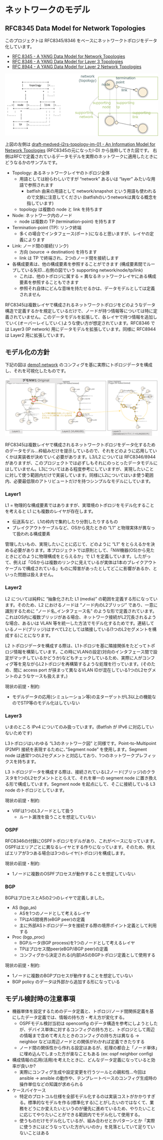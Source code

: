 # ネットワークのモデル

## RFC8345 Data Model for Network Topologies

このプロジェクトは RFC8345/8346 をベースにネットワークトポロジをデータ化しています。

- [RFC 8345 - A YANG Data Model for Network Topologies](https://datatracker.ietf.org/doc/rfc8345/)
- [RFC 8346 - A YANG Data Model for Layer 3 Topologies](https://datatracker.ietf.org/doc/rfc8346/)
- [RFC 8944 - A YANG Data Model for Layer 2 Network Topologies](https://datatracker.ietf.org/doc/rfc8944/)

![network model](fig/network_model.png)

上図の左側は [draft-medved-i2rs-topology-im-01 - An Information Model for Network Topologies](https://datatracker.ietf.org/doc/draft-medved-i2rs-topology-im/) (RFC8345の元になったI-D) から抜粋してきた図です。 右側はRFCで定義されているデータモデルを実際のネットワークに適用したときにどうなるかのサンプルです。

- Topology: あるネットワークレイヤのトポロジ全体
    - 用語としては紛らわしいですが “network” あるいは “layer” みたいな用語で参照されます
        - batfish 由来の用語として network/snapshot という用語も使われるので文脈に注意してください (batfishのいうnetworkは異なる概念を指しています)
    - topology は複数の node と link を持ちます
- Node: ネットワーク内のノード
    - node は複数の TP (termination-point) を持ちます
- Termination-point (TP): リンク終端
    - 多くの場合でインタフェース(ポート)になると思いますが、レイヤの定義によります
- Link: ノード間の接続(リンク)
    - 方向 (source → destination) を持ちます
    - link は TP で終端され、2つのノード間を接続します
- 各構成要素は、他の構成要素を参照することができます (構成要素間でループしている矢印…右側の図でいう supporting network/node/tp/link)
    - これは、他のトポロジに属する = 異なるネットワークレイヤにある構成要素を参照することもできます
    - 参照それ自体にどんな意味を持たせるかは、データモデルとしては定義されません

RFC8345は複数レイヤで構成されるネットワークトポロジをどのようなデータ構造で定義するかを規定しているだけで、ノードが持つ情報等については特に定義されていません。このデータモデルを拡張して、各レイヤで持つ情報を追加していく(オーバーレイしていく)ような使い方が想定されています。RFC8346 では Layer3 (IP network) 用にデータモデルを拡張しています。同様に RFC8944 は Layer2 用に拡張しています。

## モデル化の方針

下記の図は [demo1 network](https://github.com/corestate55/batfish-test-topology/tree/develop/l2l3_demo1) のコンフィグを基に実際にトポロジデータを構成し、それを可視化したものです。

![model example](fig/model_example.png)

RFC8345は複数レイヤで構成されるネットワークトポロジをデータ化するためのデータモデル…枠組みだけを提示しているので、それをどのように応用していくかは実装者が決めていく必要があります。L3/L2 については RFC8346/8944 がありますが、このプロジェクトでは必ずしもそれにのっとったデータモデルにはしていません。L3についてはある程度参考にしていますが、実現したいことに対して使う範囲内だけで実装しています。同様にL2についてはいま使う範囲内、必要最低限のアトリビュートだけを持つシンプルなモデルにしています。

### Layer1

 L1 = 物理的な構成要素ではありますが、実環境のトポロジをモデル化することを考えると L1 にも複数のレイヤが存在します。

- 伝送系など、L1の枠内で集約したり分割したりするもの
- ブレイクアウトケーブルなど、OSから見たときの “L1” と物理実体が異なって扱われる構成要素

管理したいもの、実現したいことに応じて、どのように “L1” をとらえるかを決める必要があります。本プロジェクトでは原則として、「NW機器(OS)から見たときにどのように物理構成をとらえるか」で L1 を定義しています。したがって、例えば「OSからは複数のリンクに見えているが実体は1本のブレイクアウトケーブルで構成されている」ものに障害があったとしてどこに影響があるか、といった問題は扱えません。

### Layer2

L2 については純粋に “抽象化された L1 (media)” の範囲を定義する形になっています。そのため、L2 におけるノードは “ノード内のL2ブリッジ” であり、一意に識別するために “ノード名_インタフェース名” のような形で定義されています。これはOS内に複数ブリッジがある場合、ネットワーク接続がL2冗長されるような場合、あるいは VLAN 等を統一した方法でモデル化するためです。連結しているノード(ブリッジ)はすべてL2としては隣接している(1つのL2セグメントを構成する)ことになります。

L2 トポロジデータを構成する際は、L1トポロジを基に隣接関係をたどってトポロジ情報を構築しています。この時にVLANの設定(対向のインタフェース間で設定がマッチしているかどうか)などもチェックしているため、実際に人がコンフィグ等を見ながらL2トポロジを再構築するような処理を行っています。(そのため、間に access port が挟まって異なるVLAN IDが混在している1つのL2セグメントのようなケースも扱えます。)

現状の前提・制約:

- モデルデータの応用(シミュレーション等)の主ターゲットがL3以上の機能なのでSTP等のモデル化はしていない

### Layer3

いまのところ IPv4 についてのみ扱っています。(Batfish が IPv6 に対応していないためです)

L3トポロジはいわゆる “L3のネットワーク図” と同様です。Point-to-Multipoint (P2MP) 接続を表現するために、”Segment node” を使用します。Segment node は通常1つのL2セグメントと対応しており、1つのネットワークプレフィックスを持ちます。

L3 トポロジデータを構成する際は、接続されているL2ノード(ブリッジ)のクラスタを1つのL2セグメントととらえて、それを単一の segment node に置き換える形で構成しています。Segment node を起点にして、そこに接続している L3 node のトポロジとしています。

現状の前提・制約:

- VRFは1つのL3ノードとして扱う
    - ルート漏洩を扱うことを想定していない

### OSPF

RFC8346の付録にOSPFトポロジモデルがあり、これがベースになっています。OSPFはエリアごとに異なるレイヤとする作りになっています。そのため、例えばエリアが3つある場合は3つのレイヤ(トポロジ)を構成します。

現状の前提・制約:

- 1ノードに複数のOSPFプロセスが動作することを想定していない

### BGP

BGPはプロセスとASの2つのレイヤで定義しました。

- AS (bgp_as)
    - ASを1つのノードとして考えるレイヤ
    - TPはAS間境界(eBGP peer)の定義
    - 主に外部ASトポロジデータを接続する際の境界ポイント定義として利用する
- Proc (bgp_proc)
    - BGPルータ(BGP process)を1つのノードとして考えるレイヤ
    - TPはプロセス間peer(eBGP/iBGP peer)の定義
    - コンフィグから決定される(内部)ASのBGPトポロジ定義として使用する

現状の前提・制約:

- 1ノードに複数のBGPプロセスが動作することを想定していない
- BGP policy のデータは外部から追加する形になっている

## モデル検討時の注意事項

- 機器単体を設定するためのデータ定義と、トポロジ/ノード間関係定義を基にしたデータ定義では、情報の持ち方・考え方が変化する。
    - OSPFモデル検討当初は openconfig のデータ構造を参考にしようとしたが、デバイス単体に対するコンフィグの持ち方と、トポロジとして周辺の情報まで含めて考えたときのコンフィグの持ち方は異なる → neighbor などは周辺ノードとの関係がわかれば定義できたりする
    - ノード間の関係性から作れる設定はあるが、処理の都合上「ノード単体」に埋め込んでしまった方が楽なこともある (ex: ospf neighbor config)
- 構成情報の応用(活用)を考えたときに、どんなデータ定義になっていると効率が良いか?
    - 実際にコンフィグ生成や設定変更を行うツールとの親和性…今回は ansible → ansible の動作や、テンプレートベースのコンフィグ生成時の操作単位などの知識が求められる
- ケースバイケース
    - 特定のプロトコル仕様を全部モデル化するのは実装コストがかかりすぎる。標準的なモデルを作る(標準化する)ことがしたいのではなくて、業務をどうにか変えたいというのが優先に進めているため、やりたいことに応じてやりたいことができる範囲内でモデル化して使用する。
    - 使うものだけモデル化しているが、組み合わせとかパターンとか「実際に使うきにはどうなっていた方がいいのか」を見落としていて足りていないことはある
